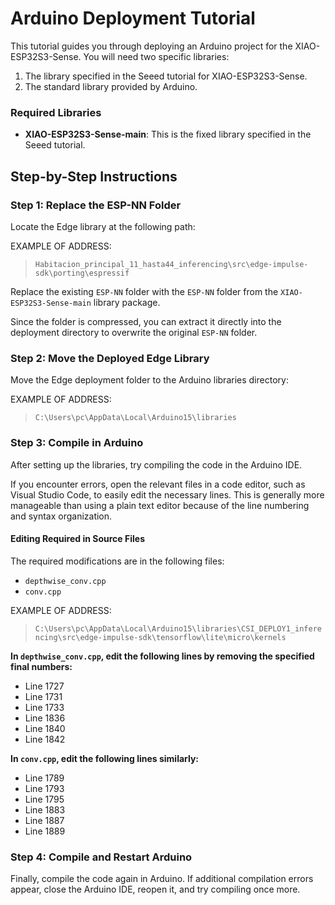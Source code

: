 # Arduino Deployment Tutorial

This tutorial guides you through deploying an Arduino project for the XIAO-ESP32S3-Sense. You will need two specific libraries:

1. The library specified in the Seeed tutorial for XIAO-ESP32S3-Sense.
2. The standard library provided by Arduino.

### Required Libraries
- **XIAO-ESP32S3-Sense-main**: This is the fixed library specified in the Seeed tutorial.

## Step-by-Step Instructions

### Step 1: Replace the ESP-NN Folder
Locate the Edge library at the following path:

EXAMPLE OF ADDRESS: 
> `Habitacion_principal_11_hasta44_inferencing\src\edge-impulse-sdk\porting\espressif`

Replace the existing `ESP-NN` folder with the `ESP-NN` folder from the `XIAO-ESP32S3-Sense-main` library package.

Since the folder is compressed, you can extract it directly into the deployment directory to overwrite the original `ESP-NN` folder.

### Step 2: Move the Deployed Edge Library
Move the Edge deployment folder to the Arduino libraries directory:

EXAMPLE OF ADDRESS: 
> `C:\Users\pc\AppData\Local\Arduino15\libraries`

### Step 3: Compile in Arduino
After setting up the libraries, try compiling the code in the Arduino IDE. 

If you encounter errors, open the relevant files in a code editor, such as Visual Studio Code, to easily edit the necessary lines. This is generally more manageable than using a plain text editor because of the line numbering and syntax organization.

#### Editing Required in Source Files
The required modifications are in the following files:
- `depthwise_conv.cpp`
- `conv.cpp`

EXAMPLE OF ADDRESS:
> `C:\Users\pc\AppData\Local\Arduino15\libraries\CSI_DEPLOY1_inferencing\src\edge-impulse-sdk\tensorflow\lite\micro\kernels`

**In `depthwise_conv.cpp`, edit the following lines by removing the specified final numbers:**
- Line 1727
- Line 1731
- Line 1733
- Line 1836
- Line 1840
- Line 1842

**In `conv.cpp`, edit the following lines similarly:**
- Line 1789
- Line 1793
- Line 1795
- Line 1883
- Line 1887
- Line 1889

### Step 4: Compile and Restart Arduino
Finally, compile the code again in Arduino. If additional compilation errors appear, close the Arduino IDE, reopen it, and try compiling once more.
